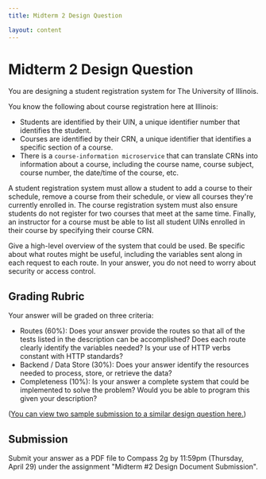 ```yaml
---
title: Midterm 2 Design Question

layout: content
---
```


# Midterm 2 Design Question

You are designing a student registration system for The University of Illinois.

You know the following about course registration here at Illinois:
- Students are identified by their UIN, a unique identifier number that identifies the student.
- Courses are identified by their CRN, a unique identifier that identifies a specific section of a course.
- There is a `course-information microservice` that can translate CRNs into information about a course, including the course name, course subject, course number, the date/time of the course, etc.

A student registration system must allow a student to add a course to their schedule, remove a course from their schedule, or view all courses they're currently enrolled in.  The course registration system must also ensure students do not register for two courses that meet at the same time.  Finally, an instructor for a course must be able to list all student UINs enrolled in their course by specifying their course CRN.

Give a high-level overview of the system that could be used. Be specific about what routes might be useful, including the variables sent along in each request to each route. In your answer, you do not need to worry about security or access control.

## Grading Rubric

Your answer will be graded on three criteria:

- Routes (60%): Does your answer provide the routes so that all of the tests listed in the description can be accomplished?  Does each route clearly identify the variables needed?  Is your use of HTTP verbs constant with HTTP standards?
- Backend / Data Store (30%): Does your answer identify the resources needed to process, store, or retrieve the data?
- Completeness (10%): Is your answer a complete system that could be implemented to solve the problem?  Would you be able to program this given your description?

([You can view two sample submission to a similar design question here.](https://courses.grainger.illinois.edu/CS240/sp2021/pages/sample-design-question.html))

## Submission

Submit your answer as a PDF file to Compass 2g by 11:59pm (Thursday, April 29) under the assignment "Midterm #2 Design Document Submission".
